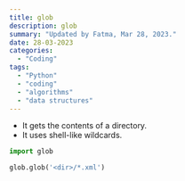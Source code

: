 ```yaml
---
title: glob
description: glob
summary: "Updated by Fatma, Mar 28, 2023."
date: 28-03-2023
categories:
  - "Coding"
tags:
  - "Python"
  - "coding"
  - "algorithms"
  - "data structures"
---
```


- It gets the contents of a directory.
- It uses shell-like wildcards.

```python
import glob

glob.glob('<dir>/*.xml')
```
